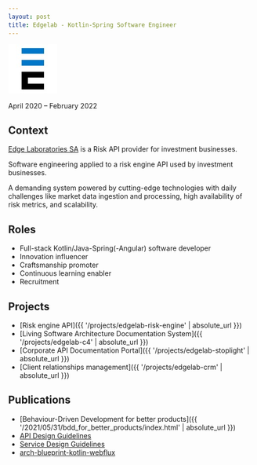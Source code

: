 ```yaml
---
layout: post
title: Edgelab - Kotlin-Spring Software Engineer
---
```


![](/public/images/edgelab.jpeg)

April 2020 – February 2022

## Context

[Edge Laboratories SA](https://www.linkedin.com/company/edgelabpage/) is a Risk API provider for investment businesses.

Software engineering applied to a risk engine API used by investment businesses.

A demanding system powered by cutting-edge technologies with daily challenges like market data ingestion and processing, high availability of risk metrics, and scalability.

## Roles

* Full-stack Kotlin/Java-Spring(-Angular) software developer
* Innovation influencer
* Craftsmanship promoter
* Continuous learning enabler
* Recruitment

## Projects

* [Risk engine API]({{ '/projects/edgelab-risk-engine' | absolute_url }})
* [Living Software Architecture Documentation System]({{ '/projects/edgelab-c4' | absolute_url }})
* [Corporate API Documentation Portal]({{ '/projects/edgelab-stoplight' | absolute_url }})
* [Client relationships management]({{ '/projects/edgelab-crm' | absolute_url }})

## Publications

* [Behaviour-Driven Development for better products]({{ '/2021/05/31/bdd_for_better_products/index.html' | absolute_url }})
* [API Design Guidelines](https://vondacho.github.io/arch-api-design-guidelines)
* [Service Design Guidelines](https://vondacho.github.io/arch-service-design-guidelines)
* [arch-blueprint-kotlin-webflux](https://github.com/vondacho/arch-blueprint-kotlin)
